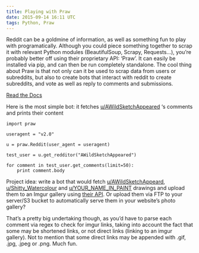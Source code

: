 ```yaml
---
title: Playing with Praw
date: 2015-09-14 16:11 UTC
tags: Python, Praw
---
```


Reddit can be a goldmine of information, as well as something fun to play with programatically. Although you could piece something together to scrap it with relevant Python modules (BeautifulSoup, Scrapy, Requests…), you’re probably better off using their proprietary API: ‘Praw’.
 It can easily be installed via pip, and can then be run completely standalone. The cool thing about Praw is that not only can it be used to scrap data from users or subreddits, but also to create bots that interact with reddit to create subreddits, and vote as well as reply to comments and submissions.

[Read the Docs](https://praw.readthedocs.org/en/v3.1.0/)

Here is the most simple bot: it fetches [u/AWildSketchAppeared](https://www.reddit.com/user/AWildSketchAppeared) ‘s comments and prints their content

    import praw

    useragent = "v2.0"

    u = praw.Reddit(user_agent = useragent)

    test_user = u.get_redditor("AWildSketchAppeared")

    for comment in test_user.get_comments(limit=50):
        print comment.body

Project idea: write a bot that would fetch [u/AWildSketchAppeard](http://www.reddit.com/user/AWildSketchAppeard), [u/Shitty_Watercolour](http://www.reddit.com/user/Shitty_Watercolour) and [u/YOUR_NAME_IN_PAINT](http://www.reddit.com/user/YOUR_NAME_IN_PAINT) drawings and upload them to an Imgur gallery using [their API](https://github.com/Imgur/imgurpython). Or upload them via FTP to your server/S3 bucket to automatically serve them in your website’s photo gallery?

That’s a pretty big undertaking though, as you’d have to parse each comment via regex to check for imgur links, taking into account the fact that some may be shortened links, or not direct links (linking to an imgur gallery). Not to mention that some direct links may be appended with .gif, .jpg, .jpeg or .png. Much fun.
